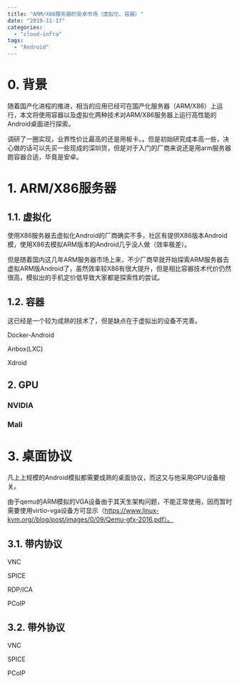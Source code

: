 ```yaml
---
title: "ARM/X86服务器的安卓市场（虚拟化、容器）"
date: "2019-11-17"
categories: 
  - "cloud-infra"
tags:
  - "Android"
---
```


# 0. 背景

随着国产化进程的推进，相当的应用已经可在国产化服务器（ARM/X86）上运行，本文将使用容器以及虚拟化两种技术对ARM/X86服务器上运行高性能的Android桌面进行探索。

调研了一圈实现，业界性价比最高的还是用板卡。。但是初始研究成本高一些，决心做的话可以先买一些现成的深圳货，但是对于入门的厂商来说还是用arm服务器跑容器合适，毕竟是安卓。

# 1. ARM/X86服务器

## 1.1. 虚拟化

使用X86服务器去虚拟化Android的厂商确实不多，社区有提供X86版本Android模，使用X86去模拟ARM版本的Android几乎没人做（效率极差）。

但是随着国内这几年ARM服务器市场上来，不少厂商早就开始探索ARM服务器去虚拟ARM版Android了，虽然效率较X86有很大提升，但是相比容器技术代价仍然很高，模拟出的手机定价低导致大家都是探索性的尝试。

## 1.2. 容器

这已经是一个较为成熟的技术了，但是缺点在于虚拟出的设备不完善。

Docker-Android

Anbox(LXC)

Xdroid

## 2. GPU

### NVIDIA

### Mali

# 3. 桌面协议

凡上上规模的Android模拟都需要成熟的桌面协议，而这又与他采用GPU设备相关。

由于qemu的ARM模拟的VGA设备由于其天生架构问题，不能正常使用，因而暂时需要使用virtio-vga设备方可显示（https://www.linux-kvm.org//blog/post/images/0/09/Qemu-gfx-2016.pdf）。

## 3.1. 带内协议

VNC

SPICE

RDP/ICA

PCoIP

## 3.2. 带外协议

VNC

SPICE

PCoIP